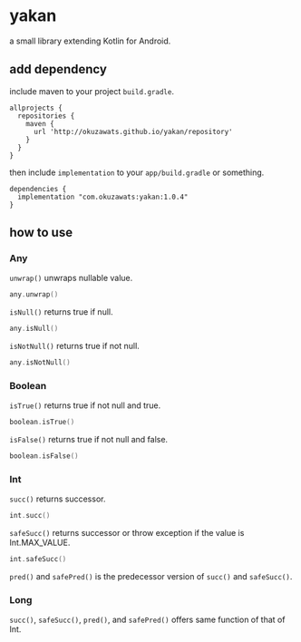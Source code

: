 # yakan
a small library extending Kotlin for Android.

## add dependency
include maven to your project `build.gradle`.
```
allprojects {
  repositories {
    maven {
      url 'http://okuzawats.github.io/yakan/repository'
    }
  }
}
```

then include `implementation` to your `app/build.gradle` or something.
```
dependencies {
  implementation "com.okuzawats:yakan:1.0.4"
}
```

## how to use
### Any
`unwrap()` unwraps nullable value.
```kotlin
any.unwrap()
```

`isNull()` returns true if null.
```kotlin
any.isNull()
```

`isNotNull()` returns true if not null.
```kotlin
any.isNotNull()
```

### Boolean
`isTrue()` returns true if not null and true.
```kotlin
boolean.isTrue()
```

`isFalse()` returns true if not null and false.
```kotlin
boolean.isFalse()
```

### Int
`succ()` returns successor.
```kotlin
int.succ()
```
`safeSucc()` returns successor or throw exception if the value is Int.MAX_VALUE.
```kotlin
int.safeSucc()
```
`pred()` and `safePred()` is the predecessor version of `succ()` and `safeSucc()`.

### Long
`succ()`, `safeSucc()`, `pred()`, and `safePred()` offers same function of that of Int.